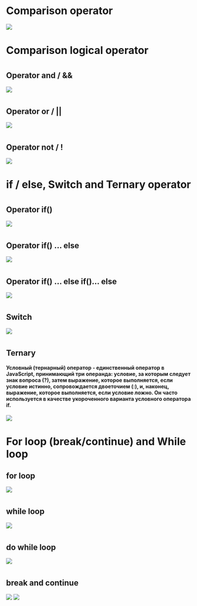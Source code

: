 # Comparison operator
![](./img/js1.jpg)
#
# Comparison logical operator
#
## Operator and / && 
![](./img/js2.jpg)
#
## Operator or / ||
![](./img/js3.jpg)
#
## Operator not / !
![](./img/js4.jpg)
#
# if / else, Switch and Ternary operator
#
## Operator if()
![](./img/js5.jpg)
#
## Operator if() ... else
![](./img/js5.jpg)
#
## Operator if() ... else if()... else
![](./img/js5.jpg)
#
## Switch
![](./img/js8.jpg)
#
## Ternary
#### Условный (тернарный) оператор - единственный оператор в JavaScript, принимающий три операнда: условие, за которым следует знак вопроса (?), затем выражение, которое выполняется, если условие истинно, сопровождается двоеточием (:), и, наконец, выражение, которое выполняется, если условие ложно. Он часто используется в качестве укороченного варианта условного оператора if.
![](./img/js9.jpg)
#
# For loop (break/continue) and While loop
## for loop
![](./img/js10.jpg)
#
## while loop
![](./img/js11.jpg)
#
## do while loop
![](./img/js14.jpg)
#
## break and continue
![](./img/js12.jpg)
![](./img/js13.jpg)